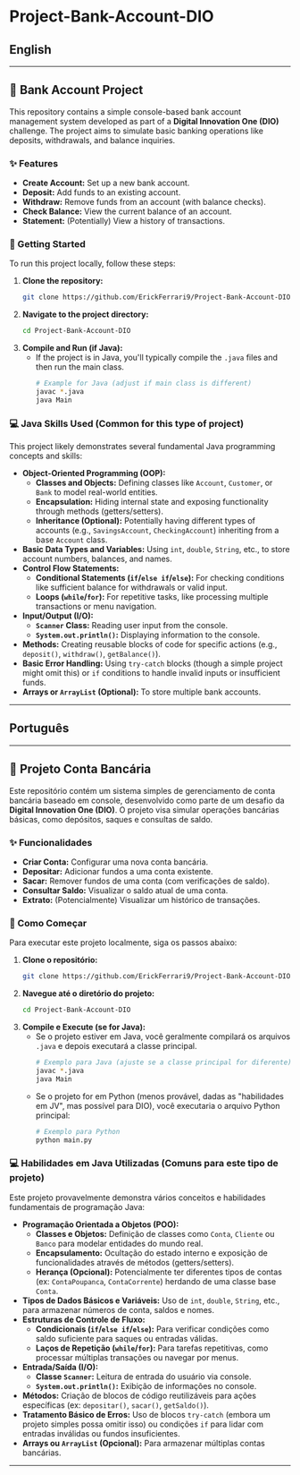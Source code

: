 # Project-Bank-Account-DIO

## English

-----

## 🏦 Bank Account Project

This repository contains a simple console-based bank account management system developed as part of a **Digital Innovation One (DIO)** challenge. The project aims to simulate basic banking operations like deposits, withdrawals, and balance inquiries.

### ✨ Features

  * **Create Account:** Set up a new bank account.
  * **Deposit:** Add funds to an existing account.
  * **Withdraw:** Remove funds from an account (with balance checks).
  * **Check Balance:** View the current balance of an account.
  * **Statement:** (Potentially) View a history of transactions.

### 🚀 Getting Started

To run this project locally, follow these steps:

1.  **Clone the repository:**
    ```bash
    git clone https://github.com/ErickFerrari9/Project-Bank-Account-DIO.git
    ```
2.  **Navigate to the project directory:**
    ```bash
    cd Project-Bank-Account-DIO
    ```
3.  **Compile and Run (if Java):**
      * If the project is in Java, you'll typically compile the `.java` files and then run the main class.
        ```bash
        # Example for Java (adjust if main class is different)
        javac *.java
        java Main
        ```

### 💻 Java Skills Used (Common for this type of project)

This project likely demonstrates several fundamental Java programming concepts and skills:

  * **Object-Oriented Programming (OOP):**
      * **Classes and Objects:** Defining classes like `Account`, `Customer`, or `Bank` to model real-world entities.
      * **Encapsulation:** Hiding internal state and exposing functionality through methods (getters/setters).
      * **Inheritance (Optional):** Potentially having different types of accounts (e.g., `SavingsAccount`, `CheckingAccount`) inheriting from a base `Account` class.
  * **Basic Data Types and Variables:** Using `int`, `double`, `String`, etc., to store account numbers, balances, and names.
  * **Control Flow Statements:**
      * **Conditional Statements (`if`/`else if`/`else`):** For checking conditions like sufficient balance for withdrawals or valid input.
      * **Loops (`while`/`for`):** For repetitive tasks, like processing multiple transactions or menu navigation.
  * **Input/Output (I/O):**
      * **`Scanner` Class:** Reading user input from the console.
      * **`System.out.println()`:** Displaying information to the console.
  * **Methods:** Creating reusable blocks of code for specific actions (e.g., `deposit()`, `withdraw()`, `getBalance()`).
  * **Basic Error Handling:** Using `try-catch` blocks (though a simple project might omit this) or `if` conditions to handle invalid inputs or insufficient funds.
  * **Arrays or `ArrayList` (Optional):** To store multiple bank accounts.

-----

## Português

-----

## 🏦 Projeto Conta Bancária

Este repositório contém um sistema simples de gerenciamento de conta bancária baseado em console, desenvolvido como parte de um desafio da **Digital Innovation One (DIO)**. O projeto visa simular operações bancárias básicas, como depósitos, saques e consultas de saldo.

### ✨ Funcionalidades

  * **Criar Conta:** Configurar uma nova conta bancária.
  * **Depositar:** Adicionar fundos a uma conta existente.
  * **Sacar:** Remover fundos de uma conta (com verificações de saldo).
  * **Consultar Saldo:** Visualizar o saldo atual de uma conta.
  * **Extrato:** (Potencialmente) Visualizar um histórico de transações.

### 🚀 Como Começar

Para executar este projeto localmente, siga os passos abaixo:

1.  **Clone o repositório:**
    ```bash
    git clone https://github.com/ErickFerrari9/Project-Bank-Account-DIO.git
    ```
2.  **Navegue até o diretório do projeto:**
    ```bash
    cd Project-Bank-Account-DIO
    ```
3.  **Compile e Execute (se for Java):**
      * Se o projeto estiver em Java, você geralmente compilará os arquivos `.java` e depois executará a classe principal.
        ```bash
        # Exemplo para Java (ajuste se a classe principal for diferente)
        javac *.java
        java Main
        ```
      * Se o projeto for em Python (menos provável, dadas as "habilidades em JV", mas possível para DIO), você executaria o arquivo Python principal:
        ```bash
        # Exemplo para Python
        python main.py
        ```

### 💻 Habilidades em Java Utilizadas (Comuns para este tipo de projeto)

Este projeto provavelmente demonstra vários conceitos e habilidades fundamentais de programação Java:

  * **Programação Orientada a Objetos (POO):**
      * **Classes e Objetos:** Definição de classes como `Conta`, `Cliente` ou `Banco` para modelar entidades do mundo real.
      * **Encapsulamento:** Ocultação do estado interno e exposição de funcionalidades através de métodos (getters/setters).
      * **Herança (Opcional):** Potencialmente ter diferentes tipos de contas (ex: `ContaPoupanca`, `ContaCorrente`) herdando de uma classe base `Conta`.
  * **Tipos de Dados Básicos e Variáveis:** Uso de `int`, `double`, `String`, etc., para armazenar números de conta, saldos e nomes.
  * **Estruturas de Controle de Fluxo:**
      * **Condicionais (`if`/`else if`/`else`):** Para verificar condições como saldo suficiente para saques ou entradas válidas.
      * **Laços de Repetição (`while`/`for`):** Para tarefas repetitivas, como processar múltiplas transações ou navegar por menus.
  * **Entrada/Saída (I/O):**
      * **Classe `Scanner`:** Leitura de entrada do usuário via console.
      * **`System.out.println()`:** Exibição de informações no console.
  * **Métodos:** Criação de blocos de código reutilizáveis para ações específicas (ex: `depositar()`, `sacar()`, `getSaldo()`).
  * **Tratamento Básico de Erros:** Uso de blocos `try-catch` (embora um projeto simples possa omitir isso) ou condições `if` para lidar com entradas inválidas ou fundos insuficientes.
  * **Arrays ou `ArrayList` (Opcional):** Para armazenar múltiplas contas bancárias.

-----
